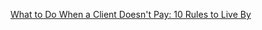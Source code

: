 
[What to Do When a Client Doesn't Pay: 10 Rules to Live By](https://blog.freelancersunion.org/2013/11/08/what-do-when-client-doesnt-pay-10-rules-live/)
